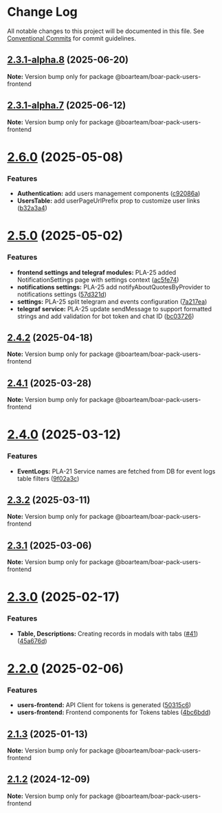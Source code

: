 # Change Log

All notable changes to this project will be documented in this file.
See [Conventional Commits](https://conventionalcommits.org) for commit guidelines.

## [2.3.1-alpha.8](https://github.com/boarteam/boar-pack/compare/@boarteam/boar-pack-users-frontend@2.3.1-alpha.7...@boarteam/boar-pack-users-frontend@2.3.1-alpha.8) (2025-06-20)

**Note:** Version bump only for package @boarteam/boar-pack-users-frontend





## [2.3.1-alpha.7](https://github.com/boarteam/boar-pack/compare/@boarteam/boar-pack-users-frontend@2.6.0...@boarteam/boar-pack-users-frontend@2.3.1-alpha.7) (2025-06-12)

**Note:** Version bump only for package @boarteam/boar-pack-users-frontend





# [2.6.0](https://github.com/boarteam/boar-pack/compare/@boarteam/boar-pack-users-frontend@2.5.0...@boarteam/boar-pack-users-frontend@2.6.0) (2025-05-08)


### Features

* **Authentication:** add users management components ([c92086a](https://github.com/boarteam/boar-pack/commit/c92086ad9dd4bc89f5ec4341984e200762da2085))
* **UsersTable:** add userPageUrlPrefix prop to customize user links ([b32a3a4](https://github.com/boarteam/boar-pack/commit/b32a3a4ef057d6a92544aa64931ff072a6740ca8))





# [2.5.0](https://github.com/boarteam/boar-pack/compare/@boarteam/boar-pack-users-frontend@2.4.2...@boarteam/boar-pack-users-frontend@2.5.0) (2025-05-02)


### Features

* **frontend settings and telegraf modules:** PLA-25 added NotificationSettings page with settings context ([ac5fe74](https://github.com/boarteam/boar-pack/commit/ac5fe7406c7508276018fb096849c84892f34ef3))
* **notifications settings:** PLA-25 add notifyAboutQuotesByProvider to notifications settings ([57d321d](https://github.com/boarteam/boar-pack/commit/57d321d1cea6f356d2acd9d01950e35ae03dc142))
* **settings:** PLA-25 split telegram and events configuration ([7a217ea](https://github.com/boarteam/boar-pack/commit/7a217ea74dbd86e0cee574e7d27fa912c3dad55c))
* **telegraf service:** PLA-25 update sendMessage to support formatted strings and add validation for bot token and chat ID ([bc03726](https://github.com/boarteam/boar-pack/commit/bc03726d704237b8b1f83597bd730992faa94d9d))





## [2.4.2](https://github.com/boarteam/boar-pack/compare/@boarteam/boar-pack-users-frontend@2.4.1...@boarteam/boar-pack-users-frontend@2.4.2) (2025-04-18)

**Note:** Version bump only for package @boarteam/boar-pack-users-frontend





## [2.4.1](https://github.com/boarteam/boar-pack/compare/@boarteam/boar-pack-users-frontend@2.4.0...@boarteam/boar-pack-users-frontend@2.4.1) (2025-03-28)

**Note:** Version bump only for package @boarteam/boar-pack-users-frontend





# [2.4.0](https://github.com/boarteam/boar-pack/compare/@boarteam/boar-pack-users-frontend@2.3.2...@boarteam/boar-pack-users-frontend@2.4.0) (2025-03-12)


### Features

* **EventLogs:** PLA-21 Service names are fetched from DB for event logs table filters ([9f02a3c](https://github.com/boarteam/boar-pack/commit/9f02a3cd934cc1d69e2b25ad45743fc29ba8a731))





## [2.3.2](https://github.com/boarteam/boar-pack/compare/@boarteam/boar-pack-users-frontend@2.3.1...@boarteam/boar-pack-users-frontend@2.3.2) (2025-03-11)

**Note:** Version bump only for package @boarteam/boar-pack-users-frontend





## [2.3.1](https://github.com/boarteam/boar-pack/compare/@boarteam/boar-pack-users-frontend@2.3.0...@boarteam/boar-pack-users-frontend@2.3.1) (2025-03-06)

**Note:** Version bump only for package @boarteam/boar-pack-users-frontend





# [2.3.0](https://github.com/boarteam/boar-pack/compare/@boarteam/boar-pack-users-frontend@2.2.0...@boarteam/boar-pack-users-frontend@2.3.0) (2025-02-17)


### Features

* **Table, Descriptions:** Creating records in modals with tabs ([#41](https://github.com/boarteam/boar-pack/issues/41)) ([45a676d](https://github.com/boarteam/boar-pack/commit/45a676da993df37b9486691f9479c1539aa3234d))





# [2.2.0](https://github.com/boarteam/boar-pack/compare/@boarteam/boar-pack-users-frontend@2.1.3...@boarteam/boar-pack-users-frontend@2.2.0) (2025-02-06)


### Features

* **users-frontend:** API Client for tokens is generated ([50315c6](https://github.com/boarteam/boar-pack/commit/50315c6052519e63adec84742b3b343cbe4f752c))
* **users-frontend:** Frontend components for Tokens tables ([4bc6bdd](https://github.com/boarteam/boar-pack/commit/4bc6bdd612109411d4e2f6511c13d314ab55dd88))





## [2.1.3](https://github.com/boarteam/boar-pack/compare/@boarteam/boar-pack-users-frontend@2.1.2...@boarteam/boar-pack-users-frontend@2.1.3) (2025-01-13)

**Note:** Version bump only for package @boarteam/boar-pack-users-frontend





## [2.1.2](https://github.com/boarteam/boar-pack/compare/@boarteam/boar-pack-users-frontend@2.1.0...@boarteam/boar-pack-users-frontend@2.1.2) (2024-12-09)

**Note:** Version bump only for package @boarteam/boar-pack-users-frontend
